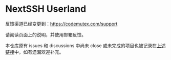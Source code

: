 # NextSSH Userland

反馈渠道已经变更到：https://codemutex.com/support

请阅读页面上的说明，并使用邮箱反馈。

本仓库原有 issues 和 discussions 中尚未 close 或未完成的项目也被记录在[上述链接](https://codemutex.com/support)中，如有遗漏欢迎补充。
